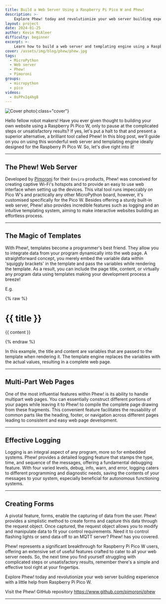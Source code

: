 ```yaml
---
title: Build a Web Server Using a Raspberry Pi Pico W and Phew!
description: >-
    Explore Phew! today and revolutionize your web server building experience with a little help from Raspberry Pi Pico W.
layout: project
date: 2024-01-25
author: Kevin McAleer
difficulty: beginner
excerpt: >-
    Learn how to build a web server and templating engine using a Raspberry Pi Pico W.
cover: /assets/img/blog/phew/phew.jpg
tags:
  - MicroPython
  - Web server
  - Phew!
  - Pimoroni
groups:
  - micropython
  - pico
videos:
  - 0sPPxIq4hg8
---
```


![Cover photo](/assets/img/blog/phew/phew.jpg){:class="cover"}

Hello fellow robot makers! Have you ever given thought to building your own website using a Raspberry Pi Pico W, only to pause at the complicated steps or unsatisfactory results? If yes, let's put a halt to that and present a superior alternative, a brilliant tool called Phew! In this blog post, we'll guide on you on using this wonderful web server and templating engine ideally designed for the Raspberry Pi Pico W. So, let's dive right into it!

---

## The Phew! Web Server

Developed by [Pimoroni](https://shop.pimoroni.com) for their `Enviro` products, Phew! was conceived for creating captive Wi-Fi's hotspots and to provide an easy to use web interface when setting up the devices. This vital tool runs impeccably on Pico W's and practically any other MicroPython board, however, it's customised specifically for the Pico W. Besides offering a sturdy built-in web server, Phew! also provides incredible features such as logging and an intuitive templating system, aiming to make interactive websites building an effortless process.

---

## The Magic of Templates

With Phew!, templates become a programmer's best friend. They allow you to integrate data from your program dynamically into the web page. A straightforward concept, you merely embed the variable data within 'squiggly brackets' in the template and pass the variables while rendering the template. As a result, you can include the page title, content, or virtually any program data using templates making your development process a breeze!

E.g.

{% raw %}
    <html>
        <head>
            <title>{{ title }}</title>
        </head>
        <body>
            <h1>{{ title }}</h1>
            <p>{{ content }}</p>
        </body>
    </html>
{% endraw %}

In this example, the title and content are variables that are passed to the template when rendering it. The template engine replaces the variables with the actual values, resulting in a complete web page.

---

## Multi-Part Web Pages

One of the most influential features within Phew! is its ability to handle multipart web pages. You can essentially construct different portions of your pages while leaving it to Phew! to compile the complete page drawing from these fragments. This convenient feature facilitates the reusability of common parts like the heading, footer, or navigation across different pages leading to consistent and easy web page development.

---

## Effective Logging

Logging is an integral aspect of any program, more so for embedded systems. Phew! provides a detailed logging feature that stamps the type, time, and sequence of the messages, offering a fundamental debugging feature. With four varied levels, debug, info, warn, and error, logging caters to different programming and diagnostic needs, saving the contents of your messages to your system, especially beneficial for autonomous functioning systems.

---

## Creating Forms

A pivotal feature, forms, enable the capturing of data from the user. Phew! provides a simplistic method to create forms and capture this data through the request object. Once captured, the request object allows you to modify and manipulate data to fit your control requirements. Need it to control flashing lights or send data off to an MQTT server? Phew! has you covered.

Phew! represents a significant breakthrough for Raspberry Pi Pico W users, offering an extensive set of useful features crafted to cater to all your web server needs. So, the next time you find yourself struggling with complicated steps or unsatisfactory results, remember there's a simple and effective tool right at your fingertips.

Explore Phew! today and revolutionize your web server building experience with a little help from Raspberry Pi Pico W.

Visit the Phew! GitHub repository <https://www.github.com/pimoroni/phew>

---
